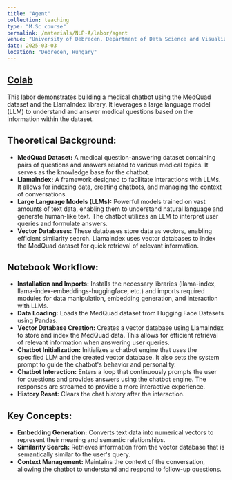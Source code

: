 ```yaml
---
title: "Agent"
collection: teaching
type: "M.Sc course"
permalink: /materials/NLP-A/labor/agent
venue: "University of Debrecen, Department of Data Science and Visualization"
date: 2025-03-03
location: "Debrecen, Hungary"
---
```


## [Colab](https://colab.research.google.com/drive/1BY11_hBm4KjzFnJIu5P3NE6qFr_MlieN)

This labor demonstrates building a medical chatbot using the MedQuad dataset and the LlamaIndex library. It leverages a large language model (LLM) to understand and answer medical questions based on the information within the dataset.

## Theoretical Background:

- **MedQuad Dataset:** A medical question-answering dataset containing pairs of questions and answers related to various medical topics. It serves as the knowledge base for the chatbot.
- **LlamaIndex:** A framework designed to facilitate interactions with LLMs. It allows for indexing data, creating chatbots, and managing the context of conversations.
- **Large Language Models (LLMs):** Powerful models trained on vast amounts of text data, enabling them to understand natural language and generate human-like text. The chatbot utilizes an LLM to interpret user queries and formulate answers.
- **Vector Databases:** These databases store data as vectors, enabling efficient similarity search. LlamaIndex uses vector databases to index the MedQuad dataset for quick retrieval of relevant information.

## Notebook Workflow:

- **Installation and Imports:** Installs the necessary libraries (llama-index, llama-index-embeddings-huggingface, etc.) and imports required modules for data manipulation, embedding generation, and interaction with LLMs.
- **Data Loading:** Loads the MedQuad dataset from Hugging Face Datasets using Pandas.
- **Vector Database Creation:** Creates a vector database using LlamaIndex to store and index the MedQuad data. This allows for efficient retrieval of relevant information when answering user queries.
- **Chatbot Initialization:** Initializes a chatbot engine that uses the specified LLM and the created vector database. It also sets the system prompt to guide the chatbot's behavior and personality.
- **Chatbot Interaction:** Enters a loop that continuously prompts the user for questions and provides answers using the chatbot engine. The responses are streamed to provide a more interactive experience.
- **History Reset:** Clears the chat history after the interaction.

## Key Concepts:

- **Embedding Generation:** Converts text data into numerical vectors to represent their meaning and semantic relationships.
- **Similarity Search:** Retrieves information from the vector database that is semantically similar to the user's query.
- **Context Management:** Maintains the context of the conversation, allowing the chatbot to understand and respond to follow-up questions.


